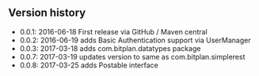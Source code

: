 ## Version history
* 0.0.1: 2016-06-18 First release via GitHub / Maven central
* 0.0.2: 2016-06-19 adds Basic Authentication support via UserManager
* 0.0.3: 2017-03-18 adds com.bitplan.datatypes package
* 0.0.7: 2017-03-19 updates version to same as com.bitplan.simplerest
* 0.0.8: 2017-03-25 adds Postable interface
